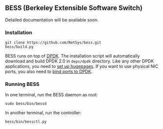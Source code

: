 ## BESS (Berkeley Extensible Software Switch)

Detailed documentation will be available soon.

### Installation

```
git clone https://github.com/NetSys/bess.git
bess/build.py
```

BESS runs on top of [DPDK](http://dpdk.org). The installation script will automatically download and build DPDK 2.0 in `deps/dpdk` directory. Like any other DPDK applications, you need to [set up hugepages](http://dpdk.org/doc/guides/linux_gsg/sys_reqs.html#reserving-hugepages-for-dpdk-use). If you want to use physical NIC ports, you also need to [bind ports to DPDK](http://dpdk.org/doc/guides/linux_gsg/build_dpdk.html#binding-and-unbinding-network-ports-to-from-the-kernel-modules).

### Running BESS

In one terminal, run the BESS daemon as root:
```
sudo bess/bin/bessd
```

In another terminal, run the controller:
```
bess/bin/bessctl.py
```
